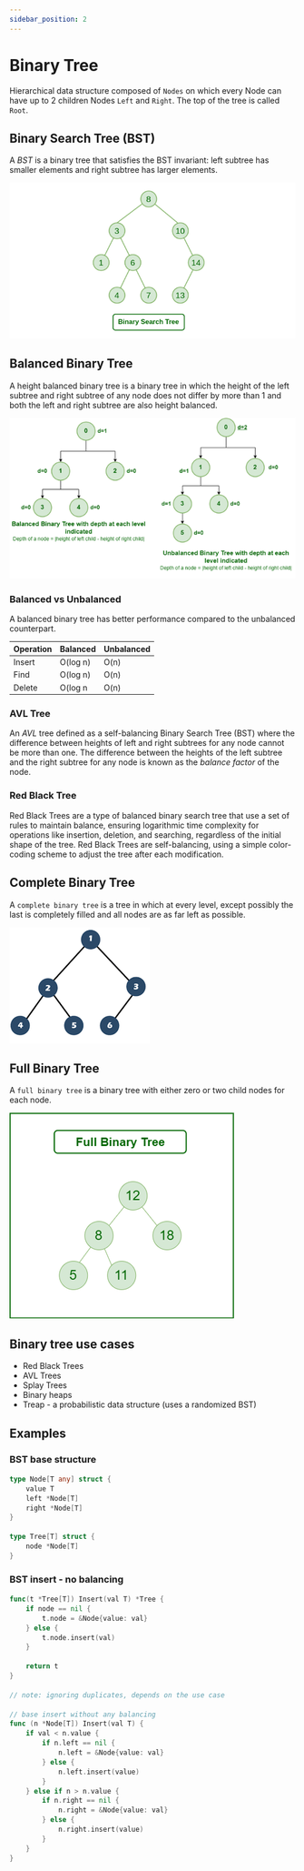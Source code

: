 ```yaml
---
sidebar_position: 2
---
```


# Binary Tree
Hierarchical data structure composed of `Nodes` on which every Node can have up to 2 children Nodes
`Left` and `Right`. The top of the tree is called `Root`. 

## Binary Search Tree (BST)
A *BST* is a binary tree that satisfies the BST invariant: left subtree has smaller elements and 
right subtree has larger elements.

![binary_tree](../img/binary_search_tree.png)

## Balanced Binary Tree
A height balanced binary tree is a binary tree in which the height of the left subtree and right 
subtree of any node does not differ by more than 1 and both the left and right subtree are also 
height balanced.

![balanced binary tree](../img/binary-tree-balanced.png)

### Balanced vs Unbalanced 
A balanced binary tree has better performance compared to the unbalanced counterpart.

| Operation | Balanced | Unbalanced |
| --------- | -------- | ---------- |
| Insert    | O(log n) | O(n)       |
| Find      | O(log n) | O(n)       |
| Delete    | O(log n  | O(n)       |

### AVL Tree
An *AVL* tree defined as a self-balancing Binary Search Tree (BST) where the difference between 
heights of left and right subtrees for any node cannot be more than one. The difference between the 
heights of the left subtree and the right subtree for any node is known as the *balance factor* of the node.

### Red Black Tree
Red Black Trees are a type of balanced binary search tree that use a set of rules to maintain balance, 
ensuring logarithmic time complexity for operations like insertion, deletion, and searching, 
regardless of the initial shape of the tree. Red Black Trees are self-balancing, using a simple 
color-coding scheme to adjust the tree after each modification.

## Complete Binary Tree
A `complete binary tree` is a tree in which at every level, except possibly the last is completely 
filled and all nodes are as far left as possible.

![complete binary tree](../img/binary-tree-complete.png)

## Full Binary Tree
A `full binary tree` is a binary tree with either zero or two child nodes for each node. 

![full-binary-tree](../img/binary-tree-full.png)

## Binary tree use cases
- Red Black Trees
- AVL Trees
- Splay Trees
- Binary heaps
- Treap - a probabilistic data structure (uses a randomized BST)

## Examples

### BST base structure
```go
type Node[T any] struct {
    value T
    left *Node[T]
    right *Node[T]
}

type Tree[T] struct {
    node *Node[T]
}
```

### BST insert - no balancing
```go
func(t *Tree[T]) Insert(val T) *Tree {
    if node == nil {
        t.node = &Node{value: val}
    } else {
        t.node.insert(val)
    }

    return t
}

// note: ignoring duplicates, depends on the use case

// base insert without any balancing
func (n *Node[T]) Insert(val T) {
    if val < n.value {
        if n.left == nil {
            n.left = &Node{value: val}
        } else {
            n.left.insert(value)
        }
    } else if n > n.value {
        if n.right == nil {
            n.right = &Node{value: val}
        } else {
            n.right.insert(value)
        }
    }
}


```